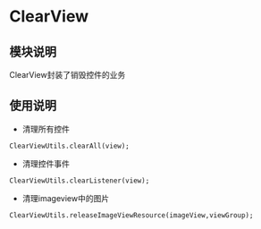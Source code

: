 # ClearView

## 模块说明
ClearView封装了销毁控件的业务

## 使用说明
* 清理所有控件
```
ClearViewUtils.clearAll(view);
```
* 清理控件事件
```
ClearViewUtils.clearListener(view);
```
* 清理imageview中的图片
```
ClearViewUtils.releaseImageViewResource(imageView,viewGroup);
```